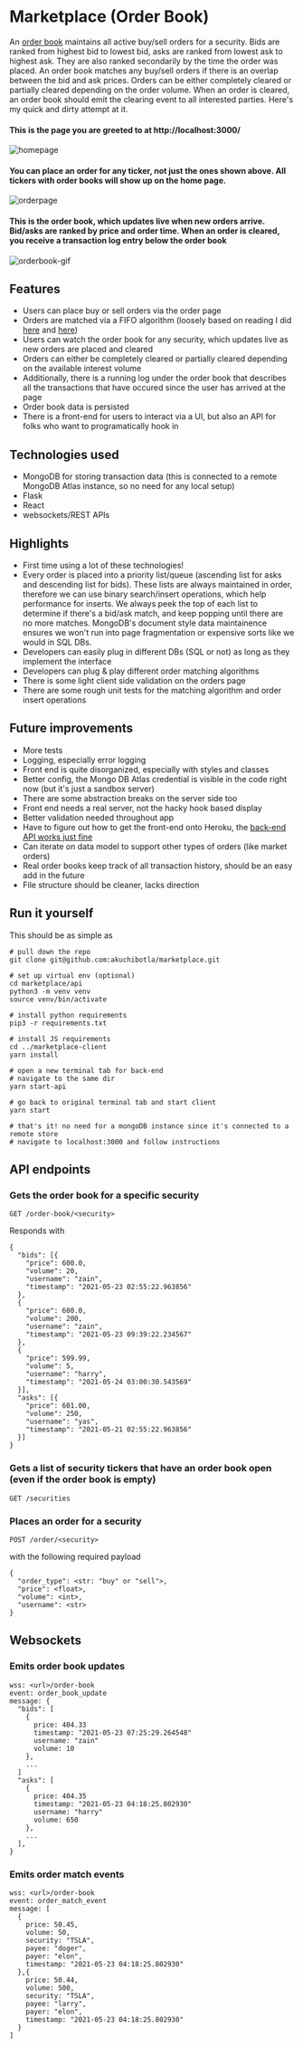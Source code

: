 # Marketplace (Order Book)

An [order book](https://en.wikipedia.org/wiki/Order_book) maintains all active buy/sell orders for a security. Bids are ranked from highest bid to lowest bid, asks are ranked from lowest ask to highest ask. They are also ranked secondarily by the time the order was placed. An order book matches any buy/sell orders if there is an overlap between the bid and ask prices. Orders can be either completely cleared or partially cleared depending on the order volume. When an order is cleared, an order book should emit the clearing event to all interested parties. Here's my quick and dirty attempt at it.

#### This is the page you are greeted to at http://localhost:3000/
![homepage](assets/homepage_gif.gif)

#### You can place an order for any ticker, not just the ones shown above. All tickers with order books will show up on the home page.
![orderpage](assets/orderpage_gif.gif)

#### This is the order book, which updates live when new orders arrive. Bid/asks are ranked by price and order time. When an order is cleared, you receive a transaction log entry below the order book
![orderbook-gif](assets/orderbook_gif.gif)


## Features
- Users can place buy or sell orders via the order page
- Orders are matched via a FIFO algorithm (loosely based on reading I did [here](https://www.amazon.com/Algorithmic-Trading-Practitioners-Jeffrey-Bacidore/dp/0578715236/ref=sr_1_4?dchild=1&keywords=algorithmic+trading&qid=1621740058&s=books&sr=1-4) and [here](https://en.wikipedia.org/wiki/Order_matching_system))
- Users can watch the order book for any security, which updates live as new orders are placed and cleared
- Orders can either be completely cleared or partially cleared depending on the available interest volume
- Additionally, there is a running log under the order book that describes all the transactions that have occured since the user has arrived at the page
- Order book data is persisted
- There is a front-end for users to interact via a UI, but also an API for folks who want to programatically hook in

## Technologies used
- MongoDB for storing transaction data (this is connected to a remote MongoDB Atlas instance, so no need for any local setup)
- Flask
- React
- websockets/REST APIs

## Highlights
- First time using a lot of these technologies!
- Every order is placed into a priority list/queue (ascending list for asks and descending list for bids). These lists are always maintained in order, therefore we can use binary search/insert operations, which help performance for inserts. We always peek the top of each list to determine if there's a bid/ask match, and keep popping until there are no more matches. MongoDB's document style data maintainence ensures we won't run into page fragmentation or expensive sorts like we would in SQL DBs.
- Developers can easily plug in different DBs (SQL or not) as long as they implement the interface
- Developers can plug & play different order matching algorithms
- There is some light client side validation on the orders page
- There are some rough unit tests for the matching algorithm and order insert operations

## Future improvements
- More tests
- Logging, especially error logging
- Front end is quite disorganized, especially with styles and classes
- Better config, the Mongo DB Atlas credential is visible in the code right now (but it's just a sandbox server)
- There are some abstraction breaks on the server side too
- Front end needs a real server, not the hacky hook based display
- Better validation needed throughout app
- Have to figure out how to get the front-end onto Heroku, the [back-end API works just fine](http://ak-marketplace-server.herokuapp.com/order-book/TSLA)
- Can iterate on data model to support other types of orders (like market orders)
- Real order books keep track of all transaction history, should be an easy add in the future
- File structure should be cleaner, lacks direction

## Run it yourself
This should be as simple as
```
# pull down the repo
git clone git@github.com:akuchibotla/marketplace.git

# set up virtual env (optional)
cd marketplace/api
python3 -m venv venv
source venv/bin/activate

# install python requirements
pip3 -r requirements.txt

# install JS requirements
cd ../marketplace-client
yarn install

# open a new terminal tab for back-end
# navigate to the same dir
yarn start-api

# go back to original terminal tab and start client
yarn start

# that's it! no need for a mongoDB instance since it's connected to a remote store
# navigate to localhost:3000 and follow instructions
```

## API endpoints
### Gets the order book for a specific security
```
GET /order-book/<security>
```
Responds with
```
{
  "bids": [{
    "price": 600.0,
    "volume": 20,
    "username": "zain",
    "timestamp": "2021-05-23 02:55:22.963856"
  },
  {
    "price": 600.0,
    "volume": 200,
    "username": "zain",
    "timestamp": "2021-05-23 09:39:22.234567"
  },
  {
    "price": 599.99,
    "volume": 5,
    "username": "harry",
    "timestamp": "2021-05-24 03:00:30.543569"
  }],
  "asks": [{
    "price": 601.00,
    "volume": 250,
    "username": "yas",
    "timestamp": "2021-05-21 02:55:22.963856"
  }]
}
```

### Gets a list of security tickers that have an order book open (even if the order book is empty)
```
GET /securities
```

### Places an order for a security
```
POST /order/<security>
```
with the following required payload
```
{
  "order_type": <str: "buy" or "sell">,
  "price": <float>,
  "volume": <int>,
  "username": <str>
}
```

## Websockets
### Emits order book updates
```
wss: <url>/order-book
event: order_book_update
message: {
  "bids": [
    {
      price: 404.33
      timestamp: "2021-05-23 07:25:29.264548"
      username: "zain"
      volume: 10
    },
    ...
  ]
  "asks": [
    {
      price: 404.35
      timestamp: "2021-05-23 04:18:25.802930"
      username: "harry"
      volume: 650
    },
    ...
  ],
}
```

### Emits order match events
```
wss: <url>/order-book
event: order_match_event
message: [
  {
    price: 50.45,
    volume: 50,
    security: "TSLA",
    payee: "doger",
    payer: "elon",
    timestamp: "2021-05-23 04:18:25.802930"
  },{
    price: 50.44,
    volume: 500,
    security: "TSLA",
    payee: "larry",
    payer: "elon",
    timestamp: "2021-05-23 04:18:25.802930"
  }
]
```
